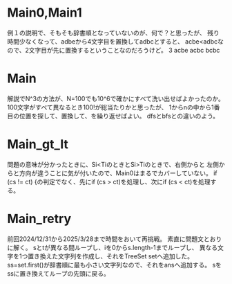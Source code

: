 # Main0,Main1
例１の説明で、そもそも辞書順となっていないのが、何で？と思ったが、
残り時間少なくなって、adbeから4文字目を置換してadbcとすると、
acbe<adbcなので、2文字目が先に置換するということなのだろうけど。
3
acbe
acbc
bcbc

# Main
解説でN^3の方法が、N=100でも10^6で確かにすべて洗い出せばよかったのか。
100文字がすべて異なるとき100!が総当たりかと思ったが、
1からnの中から1番目の位置を探して、置換して、を繰り返せばよい。
dfsとbfsとの違いのよう。

# Main_gt_lt
問題の意味が分かったときに、Si<TiのときとSi>Tiのときで、右側からと
左側からと方向が違うことに気が付いたので、Main0はまるでカバーしていない。
if (cs != ct) {の判定でなく、先にif (cs > ct)を処理し、次にif (cs < ct)を処理する。

# Main\_retry
前回2024/12/31から2025/3/28まで時間をおいて再挑戦。
素直に問題文とおりに解く。
sとtが異なる間ループし、iを0からs.length-1までループし、
異なる文字を1つ置き換えた文字列を作成し、それをTreeSet<String> setへ追加した。
ss=set.first()が辞書順に最も小さい文字列なので、それをansへ追加する。
sをssに置き換えてループの先頭に戻る。

